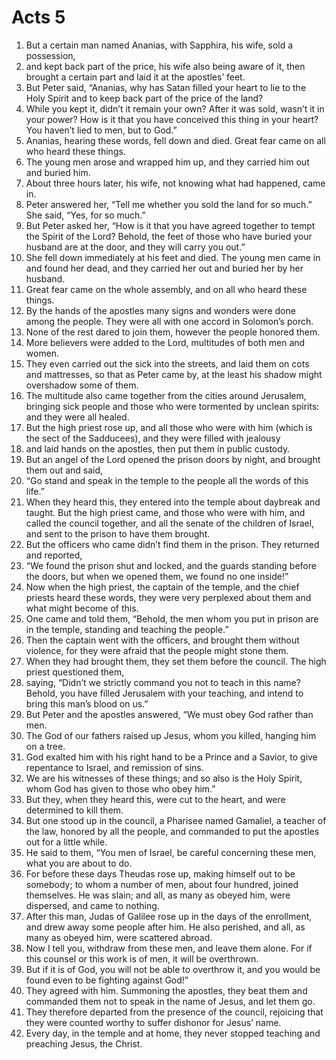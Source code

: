 ﻿
# Acts 5
1. But a certain man named Ananias, with Sapphira, his wife, sold a possession, 
2. and kept back part of the price, his wife also being aware of it, then brought a certain part and laid it at the apostles’ feet. 
3. But Peter said, “Ananias, why has Satan filled your heart to lie to the Holy Spirit and to keep back part of the price of the land? 
4. While you kept it, didn’t it remain your own? After it was sold, wasn’t it in your power? How is it that you have conceived this thing in your heart? You haven’t lied to men, but to God.” 
5. Ananias, hearing these words, fell down and died. Great fear came on all who heard these things. 
6. The young men arose and wrapped him up, and they carried him out and buried him. 
7. About three hours later, his wife, not knowing what had happened, came in. 
8. Peter answered her, “Tell me whether you sold the land for so much.” She said, “Yes, for so much.” 
9. But Peter asked her, “How is it that you have agreed together to tempt the Spirit of the Lord? Behold, the feet of those who have buried your husband are at the door, and they will carry you out.” 
10. She fell down immediately at his feet and died. The young men came in and found her dead, and they carried her out and buried her by her husband. 
11. Great fear came on the whole assembly, and on all who heard these things. 
12. By the hands of the apostles many signs and wonders were done among the people. They were all with one accord in Solomon’s porch. 
13. None of the rest dared to join them, however the people honored them. 
14. More believers were added to the Lord, multitudes of both men and women. 
15. They even carried out the sick into the streets, and laid them on cots and mattresses, so that as Peter came by, at the least his shadow might overshadow some of them. 
16. The multitude also came together from the cities around Jerusalem, bringing sick people and those who were tormented by unclean spirits: and they were all healed. 
17. But the high priest rose up, and all those who were with him (which is the sect of the Sadducees), and they were filled with jealousy 
18. and laid hands on the apostles, then put them in public custody. 
19. But an angel of the Lord opened the prison doors by night, and brought them out and said, 
20. “Go stand and speak in the temple to the people all the words of this life.” 
21. When they heard this, they entered into the temple about daybreak and taught. But the high priest came, and those who were with him, and called the council together, and all the senate of the children of Israel, and sent to the prison to have them brought. 
22. But the officers who came didn’t find them in the prison. They returned and reported, 
23. “We found the prison shut and locked, and the guards standing before the doors, but when we opened them, we found no one inside!” 
24. Now when the high priest, the captain of the temple, and the chief priests heard these words, they were very perplexed about them and what might become of this. 
25. One came and told them, “Behold, the men whom you put in prison are in the temple, standing and teaching the people.” 
26. Then the captain went with the officers, and brought them without violence, for they were afraid that the people might stone them. 
27. When they had brought them, they set them before the council. The high priest questioned them, 
28. saying, “Didn’t we strictly command you not to teach in this name? Behold, you have filled Jerusalem with your teaching, and intend to bring this man’s blood on us.” 
29. But Peter and the apostles answered, “We must obey God rather than men. 
30. The God of our fathers raised up Jesus, whom you killed, hanging him on a tree. 
31. God exalted him with his right hand to be a Prince and a Savior, to give repentance to Israel, and remission of sins. 
32. We are his witnesses of these things; and so also is the Holy Spirit, whom God has given to those who obey him.” 
33. But they, when they heard this, were cut to the heart, and were determined to kill them. 
34. But one stood up in the council, a Pharisee named Gamaliel, a teacher of the law, honored by all the people, and commanded to put the apostles out for a little while. 
35. He said to them, “You men of Israel, be careful concerning these men, what you are about to do. 
36. For before these days Theudas rose up, making himself out to be somebody; to whom a number of men, about four hundred, joined themselves. He was slain; and all, as many as obeyed him, were dispersed, and came to nothing. 
37. After this man, Judas of Galilee rose up in the days of the enrollment, and drew away some people after him. He also perished, and all, as many as obeyed him, were scattered abroad. 
38. Now I tell you, withdraw from these men, and leave them alone. For if this counsel or this work is of men, it will be overthrown. 
39. But if it is of God, you will not be able to overthrow it, and you would be found even to be fighting against God!” 
40. They agreed with him. Summoning the apostles, they beat them and commanded them not to speak in the name of Jesus, and let them go. 
41. They therefore departed from the presence of the council, rejoicing that they were counted worthy to suffer dishonor for Jesus’ name. 
42. Every day, in the temple and at home, they never stopped teaching and preaching Jesus, the Christ. 
